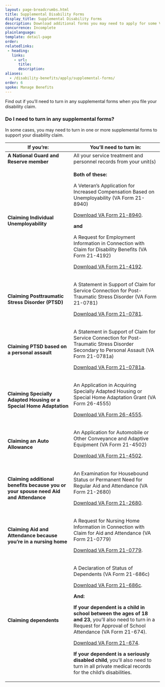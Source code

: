 ```yaml
---
layout: page-breadcrumbs.html
title: Supplemental Disability Forms
display_title: Supplemental Disability Forms
description: Download additional forms you may need to apply for some VA disability benefits.
concurrence: Incomplete
plainlanguage: 
template: detail-page
order: 	
relatedlinks:
 - heading: 
   links: 
    - url: 
      title: 
      description:
aliases:
  - /disability-benefits/apply/supplemental-forms/
order: 6 
spoke: Manage Benefits
---
```


<div class="va-introtext">

Find out if you’ll need to turn in any supplemental forms when you file your disability claim. 

</div>


### Do I need to turn in any supplemental forms?

In some cases, you may need to turn in one or more supplemental forms to support your disability claim. 

<div class="va-table-overflow">
<table class="va-table-explanatory">

<thead>
  <tr>
    <th colspan="1" scope="col">If you’re:</th>
    <th colspan="1" scope="col">You’ll need to turn in:</th>
  </tr>
</thead>
<tbody>
  <tr>
   <td><strong>A National Guard and Reserve member</strong></td>
    <td>All your service treatment and personnel records from your unit(s)</td>
  </tr>
  <tr>
   <td><strong>Claiming Individual Unemployability</strong></td>
    <td><p><strong>Both of these:</strong></p>
        <p>A Veteran’s Application for Increased Compensation Based on Unemployability (VA Form 21-8940)</p>
        <p><a href="https://www.vba.va.gov/pubs/forms/VBA-21-8940-ARE.pdf">Download VA Form 21-8940</a>.</p>
        <p><strong>and</strong></p>
        <p>A Request for Employment Information in Connection with Claim for Disability Benefits (VA Form 21-4192)</p>
        <p><a href="https://www.vba.va.gov/pubs/forms/VBA-21-4192-ARE.pdf">Download VA Form 21-4192</a>.</p>
    </td>
  </tr>
  <tr>
    <td><strong>Claiming Posttraumatic Stress Disorder (PTSD)</strong></td>
    <td><p>A Statement in Support of Claim for Service Connection for Post-Traumatic Stress Disorder (VA Form 21-0781)</p>
        <p><a href="https://www.vba.va.gov/pubs/forms/VBA-21-0781-ARE.PDF">Download VA Form 21-0781</a>.</p>
    </td>
  </tr>
  <tr>
   <td><strong>Claiming PTSD based on a personal assault</strong></td>
    <td><p>A Statement in Support of Claim for Service Connection for Post-Traumatic Stress Disorder Secondary to Personal Assault (VA Form 21-0781a)</p>
        <p><a href="https://www.vba.va.gov/pubs/forms/VBA-21-0781a-ARE.pdf">Download VA Form 21-0781a</a>.</p>
    </td>
  </tr>
  <tr>
   <td><strong>Claiming Specially Adapted Housing or a Special Home Adaptation</strong></td>
    <td><p>An Application in Acquiring Specially Adapted Housing or Special Home Adaptation Grant (VA Form 26-4555)</p>
        <p><a href="https://www.vba.va.gov/pubs/forms/vba-26-4555-are.pdf">Download VA Form 26-4555</a>.</p>
    </td>
  </tr>
  <tr>
   <td><strong>Claiming an Auto Allowance</strong></td>
    <td><p>An Application for Automobile or Other Conveyance and Adaptive Equipment (VA Form 21-4502)</p>
        <p><a href="https://www.vba.va.gov/pubs/forms/VBA-21-4502-ARE.pdf">Download VA Form 21-4502</a>.</p>
    </td>
  </tr>
  <tr>
    <td><strong>Claiming additional benefits because you or your spouse need Aid and Attendance</strong></td>
    <td><p>An Examination for Housebound Status or Permanent Need for Regular Aid and Attendance (VA Form 21-2680)</p>
        <p><a href="https://www.vba.va.gov/pubs/forms/VBA-21-2680-ARE.pdf">Download VA Form 21-2680</a>.</p>
    </td>
  </tr>
  <tr>
   <td><strong>Claiming Aid and Attendance because you’re in a nursing home</strong></td>
    <td><p>A Request for Nursing Home Information in Connection with Claim for Aid and Attendance (VA Form 21-0779)</p>
        <p><a href="https://www.vba.va.gov/pubs/forms/VBA-21-0779-ARE.pdf">Download VA Form 21-0779</a>.</p>
    </td>
  </tr>
  <tr>
   <td><strong>Claiming dependents</strong></td>
    <td><p>A Declaration of Status of Dependents (VA Form 21-686c)</p>
        <p><a href="https://www.vba.va.gov/pubs/forms/VBA-21-686c-ARE.pdf">Download VA Form 21-686c</a>.</p>
        <p><strong>And:</strong></p>
        <p><strong>If your dependent is a child in school between the ages of 18 and 23</strong>, you’ll also need to turn in a Request for Approval of School Attendance (VA Form 21-674).</p>
        <p><a href="https://www.vba.va.gov/pubs/forms/VBA-21-674-ARE.pdf">Download VA Form 21-674</a>.</p> 
        <p><strong>If your dependent is a seriously disabled child</strong>, you’ll also need to turn in all private medical records for the child’s disabilities.</p>
    </td>
  </tr>
</tbody>
</table>
         </div>
